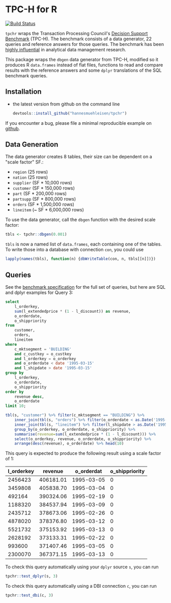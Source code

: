 # TPC-H for R

[![Build Status](https://travis-ci.org/hannesmuehleisen/tpchr.svg?branch=master)](https://travis-ci.org/hannesmuehleisen/tpchr)

`tpchr` wraps the Transaction Processing Council's [Decision Support Benchmark](http://www.tpc.org/tpch/) (TPC-H). The benchmark consists of a data generator, 22 queries and reference answers for those queries. The benchmark has been [highly influential](http://oai.cwi.nl/oai/asset/21424/21424B.pdf) in analytical data management research. 

This package wraps the `dbgen` data generator from TPC-H, modified so it produces R `data.frames` instead of flat files, functions to read and compare results with the reference answers and some `dplyr` translations of the SQL benchmark queries. 

## Installation

* the latest version from github on the command line

    ```R
    devtools::install_github("hannesmuehleisen/tpchr")
    ```

If you encounter a bug, please file a minimal reproducible example on [github](https://github.com/hannesmuehleisen/tpchr/issues). 


## Data Generation
The data generator creates 8 tables, their size can be dependent on a "scale factor" SF.: 
* `region` (25 rows)
* `nation` (25 rows)
* `supplier` (SF * 10,000 rows)
* `customer` (SF * 150,000 rows)
* `part` (SF * 200,000 rows)
* `partsupp` (SF * 800,000 rows)
* `orders` (SF * 1,500,000 rows)
* `lineitem` (~ SF * 6,000,000 rows)

To use the data generator, call the `dbgen` function with the desired scale factor:
```R
tbls <- tpchr::dbgen(0.001)
```

`tbls` is now a named list of `data.frames`, each containing one of the tables. To write those into a database with connection `con`, you could use

````R
lapply(names(tbls), function(n) {dbWriteTable(con, n, tbls[[n]])})

````

## Queries
See the [benchmark specification](http://www.tpc.org/tpc_documents_current_versions/pdf/tpc-h_v2.17.3.pdf) for the full set of queries, but here are SQL and dplyr examples for Query 3:

````SQL
select
	l_orderkey,
	sum(l_extendedprice * (1 - l_discount)) as revenue,
	o_orderdate,
	o_shippriority
from
	customer,
	orders,
	lineitem
where
	c_mktsegment = 'BUILDING'
	and c_custkey = o_custkey
	and l_orderkey = o_orderkey
	and o_orderdate < date '1995-03-15'
	and l_shipdate > date '1995-03-15'
group by
	l_orderkey,
	o_orderdate,
	o_shippriority
order by
	revenue desc,
	o_orderdate
limit 10;
````

````R
tbl(s, "customer") %>% filter(c_mktsegment == "BUILDING") %>% 
	inner_join(tbl(s, "orders") %>% filter(o_orderdate < as.Date('1995-03-15')), by=c("c_custkey" = "o_custkey")) %>% 
	inner_join(tbl(s, "lineitem") %>% filter(l_shipdate > as.Date('1995-03-15')), by=c("o_orderkey" = "l_orderkey")) %>% 
	group_by(o_orderkey, o_orderdate, o_shippriority) %>% 
	summarise(revenue=sum(l_extendedprice * (1 - l_discount))) %>% 
	select(o_orderkey, revenue, o_orderdate, o_shippriority) %>% 
	arrange(desc(revenue), o_orderdate) %>% head(10)
````

This query is expected to produce the following result using a scale factor of 1:

|l_orderkey|revenue  |o_orderdat|o_shippriority  |
| -------- | ------- | -------- | -------------- |
|   2456423|406181.01|1995-03-05|              0 |
|   3459808|405838.70|1995-03-04|              0 |
|    492164|390324.06|1995-02-19|              0 |
|   1188320|384537.94|1995-03-09|              0 |
|   2435712|378673.06|1995-02-26|              0 |
|   4878020|378376.80|1995-03-12|              0 |
|   5521732|375153.92|1995-03-13|              0 |
|   2628192|373133.31|1995-02-22|              0 |
|    993600|371407.46|1995-03-05|              0 |
|   2300070|367371.15|1995-03-13|              0 |


To check this query automatically using your `dplyr` source `s`, you can run
````R
tpchr::test_dplyr(s, 3)
````

To check this query automatically using a DBI connection `c`, you can run
````R
tpchr::test_dbi(c, 3)
````
